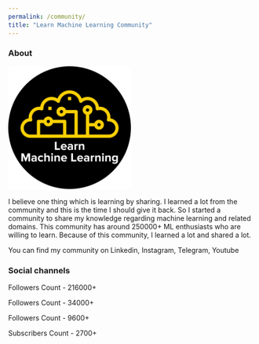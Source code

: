 ```yaml
---
permalink: /community/
title: "Learn Machine Learning Community"
---
```


### About


<img src="/assets/images/logo.png" width="250" height="250">

I believe one thing which is learning by sharing. I learned a lot from the community and this is the time I should give it back. So I started a community to share my knowledge regarding machine learning and related domains. This community has around 250000+ ML enthusiasts who are willing to learn. Because of this community, I learned a lot and shared a lot.

You can find my community on Linkedin, Instagram, Telegram, Youtube

### Social channels


<a href="https://www.instagram.com/learn.machinelearning/"  class="btn btn-info" role="button" target="_blank"> <i class="fa fa-instagram fa-6x" aria-hidden="true"></i></a>  Followers Count - 216000+

<a href="https://www.linkedin.com/company/learn-machine-learning/"  class="btn btn-info" role="button" target="_blank"> <i class="fa fa-linkedin fa-6x" aria-hidden="true"></i></a>  Followers Count - 34000+

<a href="https://telegram.me/LearnDotMachineLearning"  class="btn btn-info" role="button" target="_blank"> <i class="fa fa-telegram fa-6x" aria-hidden="true"></i></a>  Followers Count - 9600+

<a href="https://www.youtube.com/c/LearnMachineLearning"  class="btn btn-info" role="button" target="_blank"> <i class="fa fa-youtube fa-6x" aria-hidden="true"></i></a>  Subscribers Count - 2700+







